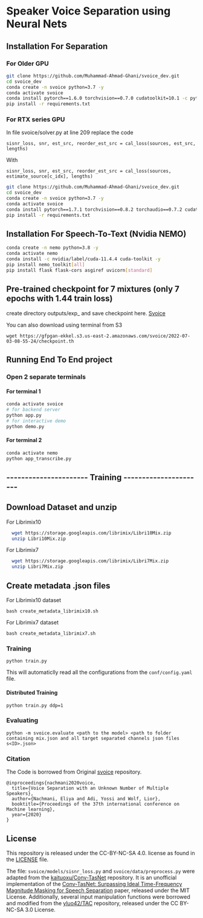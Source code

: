 # Speaker Voice Separation using Neural Nets

## Installation For Separation

### For Older GPU

```bash
git clone https://github.com/Muhammad-Ahmad-Ghani/svoice_dev.git
cd svoice_dev
conda create -n svoice python=3.7 -y
conda activate svoice
conda install pytorch==1.6.0 torchvision==0.7.0 cudatoolkit=10.1 -c pytorch
pip install -r requirements.txt  
```

### For RTX series GPU

In file svoice/solver.py at line 209 replace the code
```
sisnr_loss, snr, est_src, reorder_est_src = cal_loss(sources, est_src, lengths)
```
With
```
sisnr_loss, snr, est_src, reorder_est_src = cal_loss(sources, estimate_source[c_idx], lengths)
```

```bash
git clone https://github.com/Muhammad-Ahmad-Ghani/svoice_dev.git
cd svoice_dev
conda create -n svoice python=3.7 -y
conda activate svoice
conda install pytorch==1.7.1 torchvision==0.8.2 torchaudio==0.7.2 cudatoolkit=11.0 -c pytorch
pip install -r requirements.txt
```

## Installation For Speech-To-Text (Nvidia NEMO)

```bash
conda create -n nemo python=3.8 -y
conda activate nemo
conda install -c nvidia/label/cuda-11.4.4 cuda-toolkit -y
pip install nemo_toolkit[all]
pip install flask flask-cors asgiref uvicorn[standard]
```

## Pre-trained checkpoint for 7 mixtures (only 7 epochs with 1.44 train loss)
create directory outputs/exp_ and save checkpoint here.
[Svoice](https://drive.google.com/file/d/1bJqDRgQUsSOnUtmesThBPvoQX_kzL-tJ/view?usp=sharing)

You can also download using terminal from S3
```
wget https://gfpgan-ekkel.s3.us-east-2.amazonaws.com/svoice/2022-07-03-08-55-24/checkpoint.th
```

## Running End To End project

### Open 2 separate terminals
#### For terminal 1
```bash
conda activate svoice
# for backend server
python app.py
# for interactive demo
python demo.py
```

#### For terminal 2
 ```bash
 conda activate nemo
 python app_transcribe.py
 ```
 
## ---------------------- Training ----------------------

## Download Dataset and unzip

For Librimix10
```bash
  wget https://storage.googleapis.com/librimix/Libri10Mix.zip
  unzip Libri10Mix.zip
```

For Librimix7
```bash
  wget https://storage.googleapis.com/librimix/Libri7Mix.zip
  unzip Libri7Mix.zip
```

## Create metadata .json files

For Librimix10 dataset
```
bash create_metadata_librimix10.sh
```

For Librimix7 dataset
```
bash create_metadata_librimix7.sh
```

### Training

```
python train.py
```

This will automaticlly read all the configurations from the `conf/config.yaml` file.

#### Distributed Training

```
python train.py ddp=1
```

### Evaluating

```
python -m svoice.evaluate <path to the model> <path to folder containing mix.json and all target separated channels json files s<ID>.json>
```

### Citation

The Code is borrowed from Original [svoice](https://github.com/facebookresearch/svoice) repository.

```
@inproceedings{nachmani2020voice,
  title={Voice Separation with an Unknown Number of Multiple Speakers},
  author={Nachmani, Eliya and Adi, Yossi and Wolf, Lior},
  booktitle={Proceedings of the 37th international conference on Machine learning},
  year={2020}
}
```

## License
This repository is released under the CC-BY-NC-SA 4.0. license as found in the [LICENSE](LICENSE) file.

The file: `svoice/models/sisnr_loss.py` and `svoice/data/preprocess.py` were adapted from the [kaituoxu/Conv-TasNet][convtas] repository. It is an unofficial implementation of the [Conv-TasNet: Surpassing Ideal Time-Frequency Magnitude Masking for Speech Separation][convtas-paper] paper, released under the MIT License.
Additionally, several input manipulation functions were borrowed and modified from the [yluo42/TAC][tac] repository, released under the CC BY-NC-SA 3.0 License.

[icml]: https://arxiv.org/abs/2003.01531.pdf
[icassp]: https://arxiv.org/pdf/2011.02329.pdf
[web]: https://enk100.github.io/speaker_separation/
[pytorch]: https://pytorch.org/
[hydra]: https://github.com/facebookresearch/hydra
[hydra-web]: https://hydra.cc/
[convtas]: https://github.com/kaituoxu/Conv-TasNet 
[convtas-paper]: https://arxiv.org/pdf/1809.07454.pdf
[tac]: https://github.com/yluo42/TAC
[nprirgen]: https://github.com/ty274/rir-generator
[rir]:https://asa.scitation.org/doi/10.1121/1.382599
